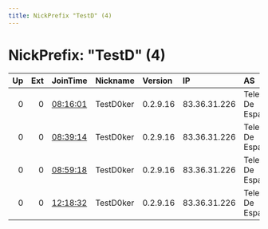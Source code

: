 ```yaml
---
title: NickPrefix "TestD" (4)
---
```


# NickPrefix: "TestD" (4)

|   Up |   Ext | JoinTime                                                                                            | Nickname   | Version   | IP           | AS                   | CC   |   ORp |   Dirp | OS    | Contact   |   eFamMembers |
|-----:|------:|:----------------------------------------------------------------------------------------------------|:-----------|:----------|:-------------|:---------------------|:-----|------:|-------:|:------|:----------|--------------:|
|    0 |     0 | [08:16:01](https://metrics.torproject.org/rs.html#details/56DFA5A0FF6092D0DBF36FE1C15C48A486C9AF5E) | TestD0ker  | 0.2.9.16  | 83.36.31.226 | Telefonica De Espana | es   |  9001 |      0 | Linux | None      |             1 |
|    0 |     0 | [08:39:14](https://metrics.torproject.org/rs.html#details/4E1D6475E3D20582EA56CBA526806DBCE3F31542) | TestD0ker  | 0.2.9.16  | 83.36.31.226 | Telefonica De Espana | es   |  9001 |      0 | Linux | None      |             1 |
|    0 |     0 | [08:59:18](https://metrics.torproject.org/rs.html#details/6E6C29153AE33D6555CFB747E0B4B5BB11A8B0B0) | TestD0ker  | 0.2.9.16  | 83.36.31.226 | Telefonica De Espana | es   |  9001 |      0 | Linux | None      |             1 |
|    0 |     0 | [12:18:32](https://metrics.torproject.org/rs.html#details/952FEC4734C0689B684C55D350AE05AC78BB5E33) | TestD0ker  | 0.2.9.16  | 83.36.31.226 | Telefonica De Espana | es   |  9001 |      0 | Linux | None      |             1 |
